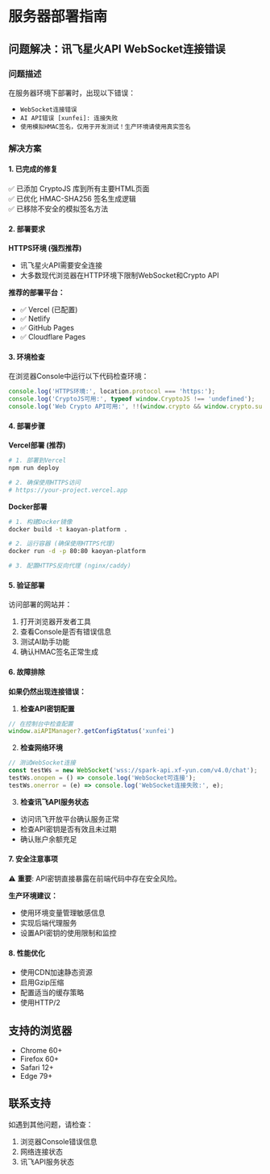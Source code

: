 # 服务器部署指南

## 问题解决：讯飞星火API WebSocket连接错误

### 问题描述
在服务器环境下部署时，出现以下错误：
- `WebSocket连接错误`
- `AI API错误 [xunfei]: 连接失败`
- `使用模拟HMAC签名，仅用于开发测试！生产环境请使用真实签名`

### 解决方案

#### 1. 已完成的修复
✅ 已添加 CryptoJS 库到所有主要HTML页面  
✅ 已优化 HMAC-SHA256 签名生成逻辑  
✅ 已移除不安全的模拟签名方法  

#### 2. 部署要求

**HTTPS环境 (强烈推荐)**
- 讯飞星火API需要安全连接
- 大多数现代浏览器在HTTP环境下限制WebSocket和Crypto API

**推荐的部署平台：**
- ✅ Vercel (已配置)
- ✅ Netlify  
- ✅ GitHub Pages
- ✅ Cloudflare Pages

#### 3. 环境检查

在浏览器Console中运行以下代码检查环境：
```javascript
console.log('HTTPS环境:', location.protocol === 'https:');
console.log('CryptoJS可用:', typeof window.CryptoJS !== 'undefined');
console.log('Web Crypto API可用:', !!(window.crypto && window.crypto.subtle));
```

#### 4. 部署步骤

**Vercel部署 (推荐)**
```bash
# 1. 部署到Vercel
npm run deploy

# 2. 确保使用HTTPS访问
# https://your-project.vercel.app
```

**Docker部署**
```bash
# 1. 构建Docker镜像
docker build -t kaoyan-platform .

# 2. 运行容器 (确保使用HTTPS代理)
docker run -d -p 80:80 kaoyan-platform

# 3. 配置HTTPS反向代理 (nginx/caddy)
```

#### 5. 验证部署

访问部署的网站并：
1. 打开浏览器开发者工具
2. 查看Console是否有错误信息
3. 测试AI助手功能
4. 确认HMAC签名正常生成

#### 6. 故障排除

**如果仍然出现连接错误：**

1. **检查API密钥配置**
```javascript
// 在控制台中检查配置
window.aiAPIManager?.getConfigStatus('xunfei')
```

2. **检查网络环境**
```javascript
// 测试WebSocket连接
const testWs = new WebSocket('wss://spark-api.xf-yun.com/v4.0/chat');
testWs.onopen = () => console.log('WebSocket可连接');
testWs.onerror = (e) => console.log('WebSocket连接失败:', e);
```

3. **检查讯飞API服务状态**
- 访问讯飞开放平台确认服务正常
- 检查API密钥是否有效且未过期
- 确认账户余额充足

#### 7. 安全注意事项

⚠️ **重要**: API密钥直接暴露在前端代码中存在安全风险。

**生产环境建议：**
- 使用环境变量管理敏感信息
- 实现后端代理服务
- 设置API密钥的使用限制和监控

#### 8. 性能优化

- 使用CDN加速静态资源
- 启用Gzip压缩
- 配置适当的缓存策略
- 使用HTTP/2

## 支持的浏览器
- Chrome 60+
- Firefox 60+ 
- Safari 12+
- Edge 79+

## 联系支持
如遇到其他问题，请检查：
1. 浏览器Console错误信息
2. 网络连接状态
3. 讯飞API服务状态